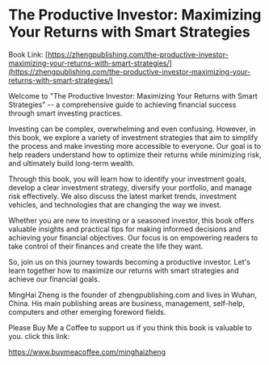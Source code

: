 # The Productive Investor: Maximizing Your Returns with Smart Strategies

Book Link: [https://zhengpublishing.com/the-productive-investor-maximizing-your-returns-with-smart-strategies/](https://zhengpublishing.com/the-productive-investor-maximizing-your-returns-with-smart-strategies/)

Welcome to "The Productive Investor: Maximizing Your Returns with Smart Strategies" -- a comprehensive guide to achieving financial success through smart investing practices.

Investing can be complex, overwhelming and even confusing. However, in this book, we explore a variety of investment strategies that aim to simplify the process and make investing more accessible to everyone. Our goal is to help readers understand how to optimize their returns while minimizing risk, and ultimately build long-term wealth.

Through this book, you will learn how to identify your investment goals, develop a clear investment strategy, diversify your portfolio, and manage risk effectively. We also discuss the latest market trends, investment vehicles, and technologies that are changing the way we invest.

Whether you are new to investing or a seasoned investor, this book offers valuable insights and practical tips for making informed decisions and achieving your financial objectives. Our focus is on empowering readers to take control of their finances and create the life they want.

So, join us on this journey towards becoming a productive investor. Let's learn together how to maximize our returns with smart strategies and achieve our financial goals.

MingHai Zheng is the founder of zhengpublishing.com and lives in Wuhan, China. His main publishing areas are business, management, self-help, computers and other emerging foreword fields.

Please Buy Me a Coffee to support us if you think this book is valuable to you. click this link:

https://www.buymeacoffee.com/minghaizheng
